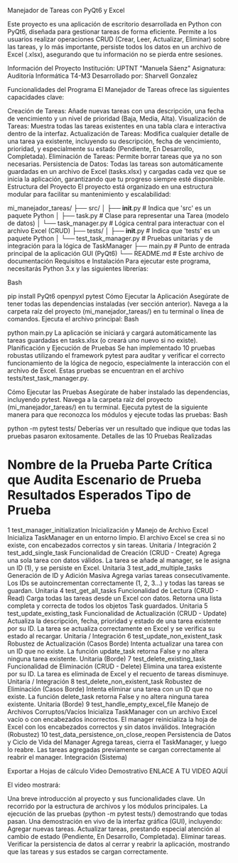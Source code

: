 Manejador de Tareas con PyQt6 y Excel

Este proyecto es una aplicación de escritorio desarrollada en Python con PyQt6, diseñada para gestionar tareas de forma eficiente. 
Permite a los usuarios realizar operaciones CRUD (Crear, Leer, Actualizar, Eliminar) sobre las tareas, y lo más importante, 
persiste todos los datos en un archivo de Excel (.xlsx), asegurando que tu información no se pierda entre sesiones.

Información del Proyecto
Institución: UPTNT "Manuela Sáenz"
Asignatura: Auditoría Informática T4-M3
Desarrollado por: Sharvell Gonzalez

Funcionalidades del Programa
El Manejador de Tareas ofrece las siguientes capacidades clave:

Creación de Tareas: Añade nuevas tareas con una descripción, una fecha de vencimiento y un nivel de prioridad (Baja, Media, Alta).
Visualización de Tareas: Muestra todas las tareas existentes en una tabla clara e interactiva dentro de la interfaz.
Actualización de Tareas: Modifica cualquier detalle de una tarea ya existente, incluyendo su descripción, fecha de vencimiento, prioridad, y especialmente su estado (Pendiente, En Desarrollo, Completada).
Eliminación de Tareas: Permite borrar tareas que ya no son necesarias.
Persistencia de Datos: Todas las tareas son automáticamente guardadas en un archivo de Excel (tasks.xlsx) y cargadas cada vez que se inicia la aplicación, garantizando que tu progreso siempre esté disponible.
Estructura del Proyecto
El proyecto está organizado en una estructura modular para facilitar su mantenimiento y escalabilidad:

mi_manejador_tareas/
├── src/
│   ├── __init__.py         # Indica que 'src' es un paquete Python
│   ├── task.py             # Clase para representar una Tarea (modelo de datos)
│   └── task_manager.py     # Lógica central para interactuar con el archivo Excel (CRUD)
├── tests/
│   ├── __init__.py         # Indica que 'tests' es un paquete Python
│   └── test_task_manager.py # Pruebas unitarias y de integración para la lógica de TaskManager
├── main.py                 # Punto de entrada principal de la aplicación GUI (PyQt6)
└── README.md               # Este archivo de documentación
Requisitos e Instalación
Para ejecutar este programa, necesitarás Python 3.x y las siguientes librerías:

Bash

pip install PyQt6 openpyxl pytest
Cómo Ejecutar la Aplicación
Asegúrate de tener todas las dependencias instaladas (ver sección anterior).
Navega a la carpeta raíz del proyecto (mi_manejador_tareas/) en tu terminal o línea de comandos.
Ejecuta el archivo principal:
Bash

python main.py
La aplicación se iniciará y cargará automáticamente las tareas guardadas en tasks.xlsx (o creará uno nuevo si no existe).
Planificación y Ejecución de Pruebas
Se han implementado 10 pruebas robustas utilizando el framework pytest para auditar y verificar el correcto funcionamiento de la lógica de negocio, especialmente la interacción con el archivo de Excel. Estas pruebas se encuentran en el archivo tests/test_task_manager.py.

Cómo Ejecutar las Pruebas
Asegúrate de haber instalado las dependencias, incluyendo pytest.
Navega a la carpeta raíz del proyecto (mi_manejador_tareas/) en tu terminal.
Ejecuta pytest de la siguiente manera para que reconozca los módulos y ejecute todas las pruebas:
Bash

python -m pytest tests/
Deberías ver un resultado que indique que todas las pruebas pasaron exitosamente.
Detalles de las 10 Pruebas Realizadas
#	Nombre de la Prueba	Parte Crítica que Audita	Escenario de Prueba	Resultados Esperados	Tipo de Prueba
1	test_manager_initialization	Inicialización y Manejo de Archivo Excel	Inicializa TaskManager en un entorno limpio.	El archivo Excel se crea si no existe, con encabezados correctos y sin tareas.	Unitaria / Integración
2	test_add_single_task	Funcionalidad de Creación (CRUD - Create)	Agrega una sola tarea con datos válidos.	La tarea se añade al manager, se le asigna un ID (1), y se persiste en Excel.	Unitaria
3	test_add_multiple_tasks	Generación de ID y Adición Masiva	Agrega varias tareas consecutivamente.	Los IDs se autoincrementan correctamente (1, 2, 3...) y todas las tareas se guardan.	Unitaria
4	test_get_all_tasks	Funcionalidad de Lectura (CRUD - Read)	Carga todas las tareas desde un Excel con datos.	Retorna una lista completa y correcta de todos los objetos Task guardados.	Unitaria
5	test_update_existing_task	Funcionalidad de Actualización (CRUD - Update)	Actualiza la descripción, fecha, prioridad y estado de una tarea existente por su ID.	La tarea se actualiza correctamente en Excel y se verifica su estado al recargar.	Unitaria / Integración
6	test_update_non_existent_task	Robustez de Actualización (Casos Borde)	Intenta actualizar una tarea con un ID que no existe.	La función update_task retorna False y no altera ninguna tarea existente.	Unitaria (Borde)
7	test_delete_existing_task	Funcionalidad de Eliminación (CRUD - Delete)	Elimina una tarea existente por su ID.	La tarea es eliminada de Excel y el recuento de tareas disminuye.	Unitaria / Integración
8	test_delete_non_existent_task	Robustez de Eliminación (Casos Borde)	Intenta eliminar una tarea con un ID que no existe.	La función delete_task retorna False y no altera ninguna tarea existente.	Unitaria (Borde)
9	test_handle_empty_excel_file	Manejo de Archivos Corruptos/Vacíos	Inicializa TaskManager con un archivo Excel vacío o con encabezados incorrectos.	El manager reinicializa la hoja de Excel con los encabezados correctos y sin datos inválidos.	Integración (Robustez)
10	test_data_persistence_on_close_reopen	Persistencia de Datos y Ciclo de Vida del Manager	Agrega tareas, cierra el TaskManager, y luego lo reabre.	Las tareas agregadas previamente se cargan correctamente al reabrir el manager.	Integración (Sistema)

Exportar a Hojas de cálculo
Video Demostrativo
ENLACE A TU VIDEO AQUÍ

El video mostrará:

Una breve introducción al proyecto y sus funcionalidades clave.
Un recorrido por la estructura de archivos y los módulos principales.
La ejecución de las pruebas (python -m pytest tests/) demostrando que todas pasan.
Una demostración en vivo de la interfaz gráfica (GUI), incluyendo:
Agregar nuevas tareas.
Actualizar tareas, prestando especial atención al cambio de estado (Pendiente, En Desarrollo, Completada).
Eliminar tareas.
Verificar la persistencia de datos al cerrar y reabrir la aplicación, mostrando que las tareas y sus estados se cargan correctamente.
